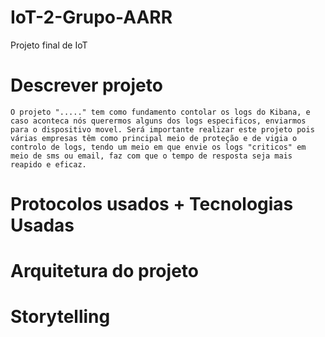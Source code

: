 # IoT-2-Grupo-AARR
Projeto final de IoT

# Descrever projeto

    O projeto "....." tem como fundamento contolar os logs do Kibana, e caso aconteca nós querermos alguns dos logs especificos, enviarmos para o dispositivo movel. Será importante realizar este projeto pois várias empresas têm como principal meio de proteção e de vigia o controlo de logs, tendo um meio em que envie os logs "criticos" em meio de sms ou email, faz com que o tempo de resposta seja mais reapido e eficaz.

# Protocolos usados + Tecnologias Usadas
# Arquitetura do projeto
# Storytelling

